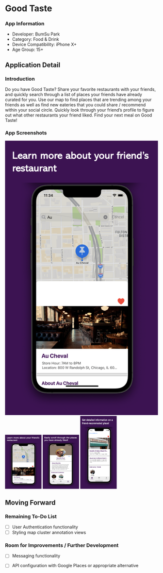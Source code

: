 # Good Taste

### App Information 
* Developer: BumSu Park
* Category: Food & Drink
* Device Compatibility: iPhone X+
* Age Group: 15+

## Application Detail

### Introduction 
Do you have Good Taste? Share your favorite restaurants with your friends, and quickly search through a list of places your friends have already curated for you. Use our map to find places that are trending among your friends as well as find new eateries that you could share / recommend within your social circle. Quickly look through your friend’s profile to figure out what other restaurants your friend liked. Find your next meal on Good Taste!

### App Screenshots
![Sample Application Look#1](https://github.com/bspark2318/good-taste-ios/blob/main/screen-shots/PlaceDetailSS.png)
<img src="https://github.com/bspark2318/good-taste-ios/blob/main/screen-shots/PlaceDetailSS.png" 
     alt="Sample Application Look#1" width="120" height="178">
<img src="https://github.com/bspark2318/good-taste-ios/blob/main/screen-shots/AccountDetailSS.png" 
     alt="Sample Application Look#2" width="120" height="178">
<img src="https://github.com/bspark2318/good-taste-ios/blob/main/screen-shots/PlaceFocusSS.png" 
     alt="Sample Application Look#3" width="120" height="240">

## Moving Forward

### Remaining To-Do List 
- [ ] User Authentication functionality
- [ ] Styling map cluster annotation views 

### Room for Improvements / Further Development
- [ ] Messaging functionality 
- [ ] API configuration with Google Places or appropriate alternative


